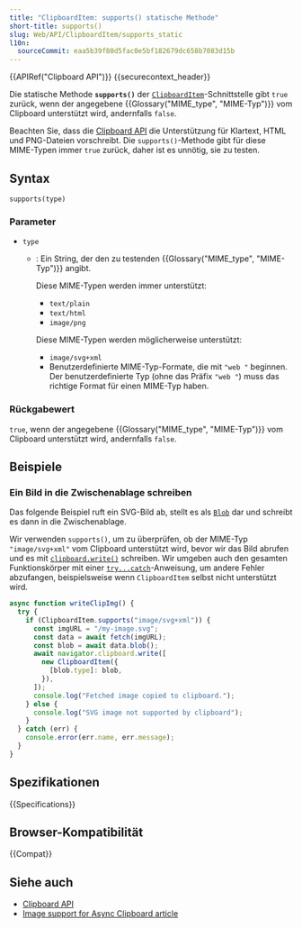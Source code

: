 ```yaml
---
title: "ClipboardItem: supports() statische Methode"
short-title: supports()
slug: Web/API/ClipboardItem/supports_static
l10n:
  sourceCommit: eaa5b39f80d5fac0e5bf182679dc658b7083d15b
---
```


{{APIRef("Clipboard API")}} {{securecontext_header}}

Die statische Methode **`supports()`** der [`ClipboardItem`](/de/docs/Web/API/ClipboardItem)-Schnittstelle gibt `true` zurück, wenn der angegebene {{Glossary("MIME_type", "MIME-Typ")}} vom Clipboard unterstützt wird, andernfalls `false`.

Beachten Sie, dass die [Clipboard API](/de/docs/Web/API/Clipboard_API) die Unterstützung für Klartext, HTML und PNG-Dateien vorschreibt.
Die `supports()`-Methode gibt für diese MIME-Typen immer `true` zurück, daher ist es unnötig, sie zu testen.

## Syntax

```js-nolint
supports(type)
```

### Parameter

- `type`

  - : Ein String, der den zu testenden {{Glossary("MIME_type", "MIME-Typ")}} angibt.

    Diese MIME-Typen werden immer unterstützt:

    - `text/plain`
    - `text/html`
    - `image/png`

    Diese MIME-Typen werden möglicherweise unterstützt:

    - `image/svg+xml`
    - Benutzerdefinierte MIME-Typ-Formate, die mit `"web "` beginnen.
      Der benutzerdefinierte Typ (ohne das Präfix `"web "`) muss das richtige Format für einen MIME-Typ haben.

### Rückgabewert

`true`, wenn der angegebene {{Glossary("MIME_type", "MIME-Typ")}} vom Clipboard unterstützt wird, andernfalls `false`.

## Beispiele

### Ein Bild in die Zwischenablage schreiben

Das folgende Beispiel ruft ein SVG-Bild ab, stellt es als [`Blob`](/de/docs/Web/API/Blob) dar und schreibt es dann in die Zwischenablage.

Wir verwenden `supports()`, um zu überprüfen, ob der MIME-Typ `"image/svg+xml"` vom Clipboard unterstützt wird, bevor wir das Bild abrufen und es mit [`clipboard.write()`](/de/docs/Web/API/Clipboard/write) schreiben.
Wir umgeben auch den gesamten Funktionskörper mit einer [`try...catch`](/de/docs/Web/JavaScript/Reference/Statements/try...catch)-Anweisung, um andere Fehler abzufangen, beispielsweise wenn `ClipboardItem` selbst nicht unterstützt wird.

```js
async function writeClipImg() {
  try {
    if (ClipboardItem.supports("image/svg+xml")) {
      const imgURL = "/my-image.svg";
      const data = await fetch(imgURL);
      const blob = await data.blob();
      await navigator.clipboard.write([
        new ClipboardItem({
          [blob.type]: blob,
        }),
      ]);
      console.log("Fetched image copied to clipboard.");
    } else {
      console.log("SVG image not supported by clipboard");
    }
  } catch (err) {
    console.error(err.name, err.message);
  }
}
```

## Spezifikationen

{{Specifications}}

## Browser-Kompatibilität

{{Compat}}

## Siehe auch

- [Clipboard API](/de/docs/Web/API/Clipboard_API)
- [Image support for Async Clipboard article](https://web.dev/articles/async-clipboard)
